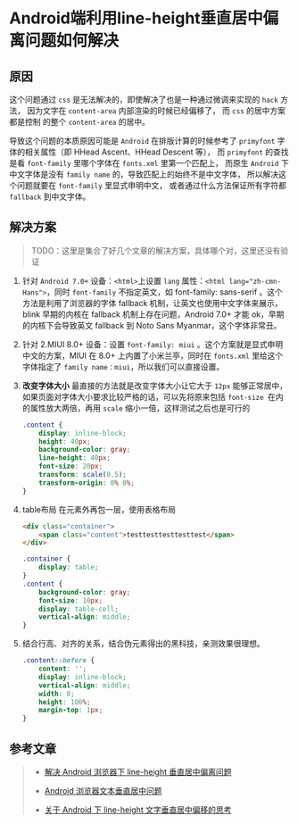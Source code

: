 # Android端利用line-height垂直居中偏离问题如何解决

## 原因

这个问题通过 `css` 是无法解决的，即使解决了也是一种通过微调来实现的 `hack` 方法，
因为文字在 `content-area` 内部渲染的时候已经偏移了，
而 `css` 的居中方案都是控制 的整个 `content-area` 的居中。

导致这个问题的本质原因可能是 `Android` 在排版计算的时候参考了 `primyfont` 字体的相关属性（即 HHead Ascent、HHead Descent 等），
而 `primyfont` 的查找是看 `font-family` 里哪个字体在 `fonts.xml` 里第一个匹配上，
而原生 `Android` 下中文字体是没有 `family name` 的，导致匹配上的始终不是中文字体，
所以解决这个问题就要在 `font-family` 里显式申明中文，
或者通过什么方法保证所有字符都 `fallback` 到中文字体。

## 解决方案

> TODO：这里是集合了好几个文章的解决方案，具体哪个对，这里还没有验证

 1. 针对 `Android 7.0+` 设备：`<html>`上设置 `lang` 属性：`<html lang="zh-cmn-Hans">`，同时 `font-family` 不指定英文，如 font-family: sans-serif 。这个方法是利用了浏览器的字体 fallback 机制，让英文也使用中文字体来展示，blink 早期的内核在 fallback 机制上存在问题，Android 7.0+ 才能 ok，早期的内核下会导致英文 fallback 到 Noto Sans Myanmar，这个字体非常丑。
 2. 针对 2.MIUI 8.0+ 设备：设置 `font-family: miui` 。这个方案就是显式申明中文的方案，MIUI 在 8.0+ 上内置了小米兰亭，同时在 `fonts.xml` 里给这个字体指定了 `family name：miui`，所以我们可以直接设置。
 3. **改变字体大小** 最直接的方法就是改变字体大小让它大于 `12px` 能够正常居中，如果页面对字体大小要求比较严格的话，可以先将原来包括 `font-size `在内的属性放大两倍，再用 `scale` 缩小一倍，这样测试之后也是可行的
 
    ```css
    .content {
        display: inline-block;
        height: 40px;
        background-color: gray;
        line-height: 40px;
        font-size: 20px;
        transform: scale(0.5);
        transform-origin: 0% 0%;
    }
    ```
    
 4. table布局 在元素外再包一层，使用表格布局
 
    ```html
    <div class="container">
        <span class="content">testtesttesttesttest</span>
    </div>
    ```
    ```css
    .container {
        display: table;
    }
    .content {
        background-color: gray;
        font-size: 10px;
        display: table-cell;
        vertical-align: middle;
    }
    ```
 5. 结合行高、对齐的关系，结合伪元素得出的黑科技，亲测效果很理想。
 
    ```css
    .content::before {
        content: '';
        display: inline-block;
        vertical-align: middle;
        width: 0;
        height: 100%;
        margin-top: 1px;
    }
    ```

## 参考文章

> * [解决 Android 浏览器下 line-height 垂直居中偏离问题](https://github.com/o2team/H5Skills/issues/4)
>
> * [Android 浏览器文本垂直居中问题](https://imweb.io/topic/5848d0fc9be501ba17b10a94)
>
> * [关于 Android 下 line-height 文字垂直居中偏移的思考](https://rprns.me/2018/07/27/%E5%85%B3%E4%BA%8E%20Android%20%E4%B8%8B%20line-height%20%E6%96%87%E5%AD%97%E5%9E%82%E7%9B%B4%E5%B1%85%E4%B8%AD%E5%81%8F%E7%A7%BB%E7%9A%84%E6%80%9D%E8%80%83/)
